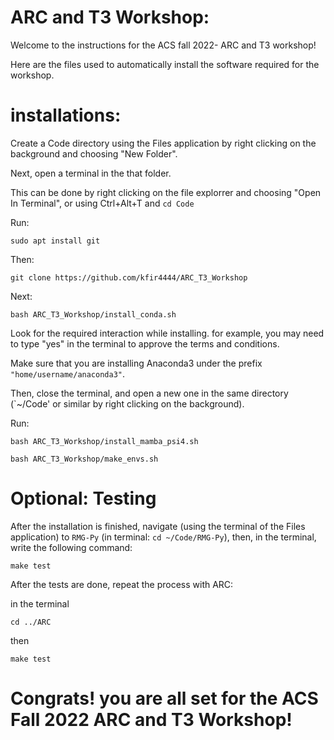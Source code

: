 # ARC and T3 Workshop:
Welcome to the instructions for the ACS fall 2022- ARC and T3 workshop!

Here are the files used to automatically install the software required for the workshop.

# installations: 

Create a Code directory using the Files application by right clicking on the background and choosing "New Folder".

Next, open a terminal in the that folder.

This can be done by right clicking on the file explorrer and choosing "Open In Terminal", or using Ctrl+Alt+T and `cd Code`

Run:

`sudo apt install git`

Then:

`git clone https://github.com/kfir4444/ARC_T3_Workshop`

Next:

`bash ARC_T3_Workshop/install_conda.sh`

Look for the required interaction while installing. for example, you may need to type "yes" in the terminal to approve the terms and conditions.

Make sure that you are installing Anaconda3 under the prefix `"home/username/anaconda3"`.

Then, close the terminal, and open a new one in the same directory (`~/Code' or similar by right clicking on the background).

Run:

`bash ARC_T3_Workshop/install_mamba_psi4.sh`

`bash ARC_T3_Workshop/make_envs.sh`

# Optional: Testing

After the installation is finished, navigate (using the terminal of the Files application) to `RMG-Py` (in terminal: `cd ~/Code/RMG-Py`), then, in the terminal, write the following command:

`make test`

After the tests are done, repeat the process with ARC: 

in the terminal 

`cd ../ARC`

then

`make test`


# Congrats! you are all set for the ACS Fall 2022 ARC and T3 Workshop!
